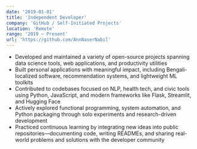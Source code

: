 ```yaml
---
date: '2019-01-01'
title: 'Independent Developer'
company: 'GitHub / Self-Initiated Projects'
location: 'Remote'
range: '2019 – Present'
url: 'https://github.com/AnnNaserNabil'
---
```


- Developed and maintained a variety of open-source projects spanning data science tools, web applications, and productivity utilities
- Built personal applications with meaningful impact, including Bengali-localized software, recommendation systems, and lightweight ML toolkits
- Contributed to codebases focused on NLP, health tech, and civic tools using Python, JavaScript, and modern frameworks like Flask, Streamlit, and Hugging Face
- Actively explored functional programming, system automation, and Python packaging through solo experiments and research-driven development
- Practiced continuous learning by integrating new ideas into public repositories—documenting code, writing READMEs, and sharing real-world problems and solutions with the developer community
